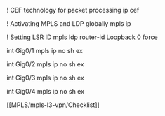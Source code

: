 
! CEF technology for packet processing
ip cef

! Activating MPLS and LDP globally
mpls ip

! Setting LSR ID
mpls ldp router-id Loopback 0 force


int Gig0/1
mpls ip
no sh
ex

int Gig0/2
mpls ip
no sh
ex

int Gig0/3
mpls ip
no sh
ex

int Gig0/4
mpls ip
no sh
ex

[[MPLS/mpls-l3-vpn/Checklist]]